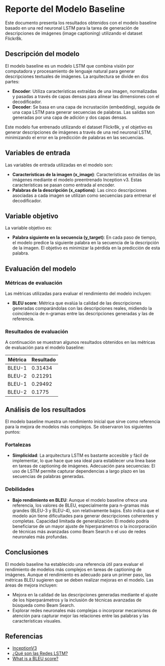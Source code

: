 # Reporte del Modelo Baseline

Este documento presenta los resultados obtenidos con el modelo baseline basado en una red neuronal LSTM para la tarea de generación de descripciones de imágenes (image captioning) utilizando el dataset Flickr8k.

## Descripción del modelo

El modelo baseline es un modelo LSTM que combina visión por computadora y procesamiento de lenguaje natural para generar descripciones textuales de imágenes. La arquitectura se divide en dos partes:

* **Encoder**: Utiliza características extraídas de una imagen, normalizadas y pasadas a través de capas densas para alinear las dimensiones con el decodificador.
* **Decoder**: Se basa en una capa de incrustación (embedding), seguida de una capa LSTM para generar secuencias de palabras. Las salidas son generadas por una capa de adición y dos capas densas.

Este modelo fue entrenado utilizando el dataset Flickr8k, y el objetivo es generar descripciones de imágenes a través de una red neuronal LSTM, minimizando el error en la predicción de palabras en las secuencias.

## Variables de entrada

Las variables de entrada utilizadas en el modelo son:

* **Características de la imagen (x_image)**: Características extraídas de las imágenes mediante el modelo preentrenado Inception v3. Estas características se pasan como entrada al encoder.
* **Palabras de la descripción (x_captions)**: Las cinco descripciones asociadas a cada imagen se utilizan como secuencias para entrenar el decodificador.

## Variable objetivo

La variable objetivo es:

* **Palabra siguiente en la secuencia (y_target)**: En cada paso de tiempo, el modelo predice la siguiente palabra en la secuencia de la descripción de la imagen. El objetivo es minimizar la pérdida en la predicción de esta palabra.

## Evaluación del modelo

### Métricas de evaluación

Las métricas utilizadas para evaluar el rendimiento del modelo incluyen:

* **BLEU score**: Métrica que evalúa la calidad de las descripciones generadas comparándolas con las descripciones reales, midiendo la coincidencia de n-gramas entre las descripciones generadas y las de referencia.

### Resultados de evaluación

A continuación se muestran algunos resultados obtenidos en las métricas de evaluación para el modelo baseline:

|   Métrica   |   Resultado   |
|-------------|---------------|
| BLEU-1      | 0.31434       |
| BLEU-2      | 0.21291       |
| BLEU-1      | 0.29492       |
| BLEU-2      | 0.1775        |

## Análisis de los resultados

El modelo baseline muestra un rendimiento inicial que sirve como referencia para la mejora de modelos más complejos. Se observaron los siguientes puntos:

### Fortalezas

* **Simplicidad**: La arquitectura LSTM es bastante accesible y fácil de implementar, lo que hace que sea ideal para establecer una línea base en tareas de captioning de imágenes.
Adecuación para secuencias: El uso de LSTM permite capturar dependencias a largo plazo en las secuencias de palabras generadas.

### Debilidades

* **Bajo rendimiento en BLEU**: Aunque el modelo baseline ofrece una referencia, los valores de BLEU, especialmente para n-gramas más grandes (BLEU-3 y BLEU-4), son relativamente bajos. Esto indica que el modelo aún tiene dificultades para generar descripciones coherentes y completas.
Capacidad limitada de generalización: El modelo podría beneficiarse de un mayor ajuste de hiperparámetros o la incorporación de técnicas más avanzadas como Beam Search o el uso de redes neuronales más profundas.

## Conclusiones

El modelo baseline ha establecido una referencia útil para evaluar el rendimiento de modelos más complejos en tareas de captioning de imágenes. Aunque el rendimiento es adecuado para un primer paso, las métricas BLEU sugieren que se deben realizar mejoras en el modelo. Las áreas de mejora incluyen:

* Mejora en la calidad de las descripciones generadas mediante el ajuste de los hiperparámetros y la inclusión de técnicas avanzadas de búsqueda como Beam Search.
* Explorar redes neuronales más complejas o incorporar mecanismos de atención para capturar mejor las relaciones entre las palabras y las características visuales.

## Referencias

* [InceptionV3](https://www.mathworks.com/help/deeplearning/ref/inceptionv3.html)
* [¿Qué son las Redes LSTM?](https://codificandobits.com/blog/redes-lstm/)
* [What is a BLEU score?](https://learn.microsoft.com/en-us/azure/ai-services/translator/custom-translator/concepts/bleu-score)
